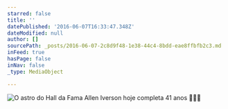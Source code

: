```yaml
---
starred: false
title: ''
datePublished: '2016-06-07T16:33:47.348Z'
dateModified: null
author: []
sourcePath: _posts/2016-06-07-2c8d9f48-1e38-44c4-8bdd-eae8ffbfb2c3.md
inFeed: true
hasPage: false
inNav: false
_type: MediaObject

---
```

![O astro do Hall da Fama Allen Iverson hoje completa 41 anos ](https://the-grid-user-content.s3-us-west-2.amazonaws.com/ab9753e1-911c-4421-a7e7-388fbe67e482.jpg)